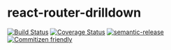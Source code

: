 # react-router-drilldown

[![Build Status](https://travis-ci.org/jcoreio/react-router-drilldown.svg?branch=master)](https://travis-ci.org/jcoreio/react-router-drilldown)
[![Coverage Status](https://coveralls.io/repos/github/jcoreio/react-router-drilldown/badge.svg?branch=master)](https://coveralls.io/github/jcoreio/react-router-drilldown?branch=master)
[![semantic-release](https://img.shields.io/badge/%20%20%F0%9F%93%A6%F0%9F%9A%80-semantic--release-e10079.svg)](https://github.com/semantic-release/semantic-release)
[![Commitizen friendly](https://img.shields.io/badge/commitizen-friendly-brightgreen.svg)](http://commitizen.github.io/cz-cli/)


